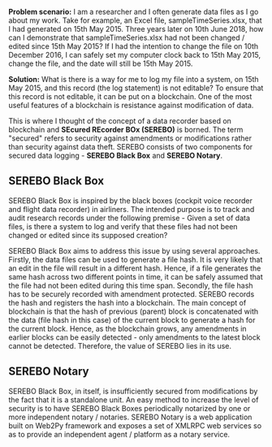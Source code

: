 **Problem scenario:** I am a researcher and I often generate data files as I go about my work. Take for example, an Excel file, sampleTimeSeries.xlsx, that I had generated on 15th May 2015. Three years later on 10th June 2018, how can I demonstrate that sampleTimeSeries.xlsx had not been changed / edited since 15th May 2015? If I had the intention to change the file on 10th December 2016, I can safely set my computer clock back to 15th May 2015, change the file, and the date will still be 15th May 2015.

**Solution:** What is there is a way for me to log my file into a system, on 15th May 2015, and this record (the log statement) is not editable? To ensure that this record is not editable, it can be put on a blockchain. One of the most useful features of a blockchain is resistance against modification of data.

This is where I thought of the concept of a data recorder based on blockchain and **SEcured REcorder BOx (SEREBO)** is borned. The term "secured" refers to security against amendments or modifications rather than security against data theft. SEREBO consists of two components for secured data logging - **SEREBO Black Box** and **SEREBO Notary**.

## SEREBO Black Box
SEREBO Black Box is inspired by the black boxes (cockpit voice recorder and flight data recorder) in airliners. The intended purpose is to track and audit research records under the following premise - Given a set of data files, is there a system to log and verify that these files had not been changed or edited since its supposed creation?

SEREBO Black Box aims to address this issue by using several approaches. Firstly, the data files can be used to generate a file hash. It is very likely that an edit in the file will result in a different hash. Hence, if a file generates the same hash across two different points in time, it can be safely assumed that the file had not been edited during this time span. Secondly, the file hash has to be securely recorded with amendment protected. SEREBO records the hash and registers the hash into a blockchain. The main concept of blockchain is that the hash of previous (parent) block is concatenated with the data (file hash in this case) of the current block to generate a hash for the current block. Hence, as the blockchain grows, any amendments in earlier blocks can be easily detected - only amendments to the latest block cannot be detected. Therefore, the value of SEREBO lies in its use.

## SEREBO Notary
SEREBO Black Box, in itself, is insufficiently secured from modifications by the fact that it is a standalone unit. An easy method to increase the level of security is to have SEREBO Black Boxes periodically notarized by one or more independent notary / notaries. SEREBO Notary is a web application built on Web2Py framework and exposes a set of XMLRPC web services so as to provide an independent agent / platform as a notary service.

